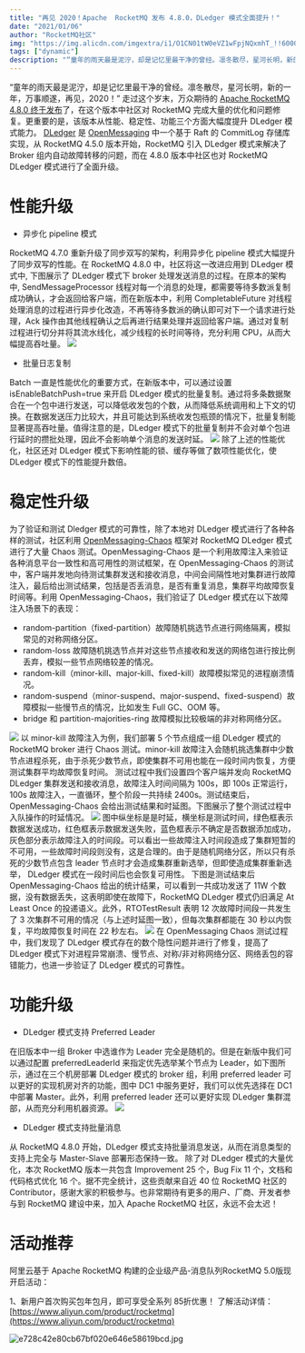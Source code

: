 ```yaml
---
title: "再见 2020！Apache  RocketMQ 发布 4.8.0，DLedger 模式全面提升！"
date: "2021/01/06"
author: "RocketMQ社区"
img: "https://img.alicdn.com/imgextra/i1/O1CN01tW0eVZ1wFpjNQxmhT_!!6000000006279-0-tps-685-383.jpg"
tags: ["dynamic"]
description: "“童年的雨天最是泥泞，却是记忆里最干净的曾经。凛冬散尽，星河长明，新的一年，万事顺遂，再见，2020！”"
---
```


“童年的雨天最是泥泞，却是记忆里最干净的曾经。凛冬散尽，星河长明，新的一年，万事顺遂，再见，2020！”
走过这个岁末，万众期待的 [Apache RocketMQ 4.8.0 终于发布](http://rocketmq.apache.org/release_notes/release-notes-4.8.0/)了，在这个版本中社区对 RocketMQ 完成大量的优化和问题修复。更重要的是，该版本从性能、稳定性、功能三个方面大幅度提升 DLedger 模式能力。
[DLedger](https://github.com/openmessaging/openmessaging-storage-dledger) 是 [OpenMessaging](https://github.com/openmessaging) 中一个基于 Raft 的 CommitLog 存储库实现，从 RocketMQ 4.5.0 版本开始，RocketMQ 引入 DLedger 模式来解决了 Broker 组内自动故障转移的问题，而在 4.8.0 版本中社区也对 RocketMQ DLedger 模式进行了全面升级。
# 性能升级

- 异步化 pipeline 模式

RocketMQ 4.7.0 重新升级了同步双写的架构，利用异步化 pipeline 模式大幅提升了同步双写的性能。在 RocketMQ 4.8.0 中，社区将这一改进应用到 DLedger 模式中, 下图展示了 DLedger 模式下 broker 处理发送消息的过程。在原本的架构中, SendMessageProcessor 线程对每一个消息的处理，都需要等待多数派复制成功确认，才会返回给客户端，而在新版本中，利用 CompletableFuture 对线程处理消息的过程进行异步化改造，不再等待多数派的确认即可对下一个请求进行处理，Ack 操作由其他线程确认之后再进行结果处理并返回给客户端。通过对复制过程进行切分并将其流水线化，减少线程的长时间等待，充分利用 CPU，从而大幅提高吞吐量。
![](https://intranetproxy.alipay.com/skylark/lark/0/2023/png/59356401/1680486979846-c2f2d200-3fd8-4179-9eec-7be90cd470b5.png#clientId=u62fc5f52-6276-4&from=paste&id=u093473bd&originHeight=551&originWidth=1080&originalType=url&ratio=1&rotation=0&showTitle=false&status=done&style=none&taskId=u30ea7db9-d325-4286-a519-ce3be11deca&title=)

- 批量日志复制

Batch 一直是性能优化的重要方式，在新版本中，可以通过设置 isEnableBatchPush=true 来开启 DLedger 模式的批量复制。通过将多条数据聚合在一个包中进行发送，可以降低收发包的个数，从而降低系统调用和上下文的切换。在数据发送压力比较大，并且可能达到系统收发包瓶颈的情况下，批量复制能显著提高吞吐量。值得注意的是，DLedger 模式下的批量复制并不会对单个包进行延时的攒批处理，因此不会影响单个消息的发送时延。
![](https://intranetproxy.alipay.com/skylark/lark/0/2023/png/59356401/1680486979798-2e1dd901-2efa-4f9b-a10f-8eb72b89bef1.png#clientId=u62fc5f52-6276-4&from=paste&id=ua81d9f4f&originHeight=784&originWidth=1080&originalType=url&ratio=1&rotation=0&showTitle=false&status=done&style=none&taskId=u5ad34562-8371-4e14-9f25-9935d347950&title=)
除了上述的性能优化，社区还对 DLedger 模式下影响性能的锁、缓存等做了数项性能优化，使 DLedger 模式下的性能提升数倍。
# 稳定性升级
为了验证和测试 Dledger 模式的可靠性，除了本地对 DLedger 模式进行了各种各样的测试，社区利用 [OpenMessaging-Chaos](https://github.com/openmessaging/openmessaging-chaos) 框架对 RocketMQ DLedger 模式进行了大量 Chaos 测试。OpenMessaging-Chaos 是一个利用故障注入来验证各种消息平台一致性和高可用性的测试框架，在 OpenMessaging-Chaos 的测试中，客户端并发地向待测试集群发送和接收消息，中间会间隔性地对集群进行故障注入，最后给出测试结果，包括是否丢消息，是否有重复消息，集群平均故障恢复时间等。利用 OpenMessaging-Chaos，我们验证了 DLedger 模式在以下故障注入场景下的表现：

- random-partition（fixed-partition）故障随机挑选节点进行网络隔离，模拟常见的对称网络分区。
- random-loss 故障随机挑选节点并对这些节点接收和发送的网络包进行按比例丢弃，模拟一些节点网络较差的情况。
- random-kill（minor-kill、major-kill、fixed-kill）故障模拟常见的进程崩溃情况。
- random-suspend（minor-suspend、major-suspend、fixed-suspend）故障模拟一些慢节点的情况，比如发生 Full GC、OOM 等。
- bridge 和 partition-majorities-ring 故障模拟比较极端的非对称网络分区。

![](https://intranetproxy.alipay.com/skylark/lark/0/2023/png/59356401/1680487011738-3a225eda-ea05-46e0-b9df-f9efa2fc4ae0.png#clientId=u62fc5f52-6276-4&from=paste&id=uca56cb12&originHeight=619&originWidth=1024&originalType=url&ratio=1&rotation=0&showTitle=false&status=done&style=none&taskId=uada90970-ab6a-422b-9f8f-6e5f9de76fd&title=)
以 minor-kill 故障注入为例，我们部署 5 个节点组成一组 DLedger 模式的 RocketMQ broker 进行 Chaos 测试。minor-kill 故障注入会随机挑选集群中少数节点进程杀死，由于杀死少数节点，即使集群不可用也能在一段时间内恢复，方便测试集群平均故障恢复时间。
测试过程中我们设置四个客户端并发向 RocketMQ DLedger 集群发送和接收消息，故障注入时间间隔为 100s，即 100s 正常运行，100s 故障注入，一直循环，整个阶段一共持续 2400s。测试结束后，OpenMessaging-Chaos 会给出测试结果和时延图。下图展示了整个测试过程中入队操作的时延情况。
![](https://intranetproxy.alipay.com/skylark/lark/0/2023/png/59356401/1680486979472-29be2eed-9274-4ca0-8dab-de58c22437ba.png#clientId=u62fc5f52-6276-4&from=paste&id=u15899bf8&originHeight=768&originWidth=1024&originalType=url&ratio=1&rotation=0&showTitle=false&status=done&style=none&taskId=u4f8aedd5-2ece-422e-9455-c0db5a39fe8&title=)
图中纵坐标是是时延，横坐标是测试时间，绿色框表示数据发送成功，红色框表示数据发送失败，蓝色框表示不确定是否数据添加成功，灰色部分表示故障注入的时间段。可以看出一些故障注入时间段造成了集群短暂的不可用，一些故障时间段则没有，这是合理的。由于是随机网络分区，所以只有杀死的少数节点包含 leader 节点时才会造成集群重新选举，但即使造成集群重新选举， DLedger 模式在一段时间后也会恢复可用性。
下图是测试结束后 OpenMessaging-Chaos 给出的统计结果，可以看到一共成功发送了 11W 个数据，没有数据丢失，这表明即使在故障下，RocketMQ DLedger 模式仍旧满足 At Least Once 的投递语义。此外，RTOTestResult 表明 12 次故障时间段一共发生了 3 次集群不可用的情况（与上述时延图一致），但每次集群都能在 30 秒以内恢复，平均故障恢复时间在 22 秒左右。
![](https://intranetproxy.alipay.com/skylark/lark/0/2023/png/59356401/1680486979573-5c5d8faa-e3bb-4236-9da5-e82cb5ca729f.png#clientId=u62fc5f52-6276-4&from=paste&id=ue6397abf&originHeight=1024&originWidth=906&originalType=url&ratio=1&rotation=0&showTitle=false&status=done&style=none&taskId=u1e4a5f16-97bc-4d7b-93c8-da2e642a986&title=)
在 OpenMessaging Chaos 测试过程中，我们发现了 DLedger 模式存在的数个隐性问题并进行了修复，提高了 DLedger 模式下对进程异常崩溃、慢节点、对称/非对称网络分区、网络丢包的容错能力，也进一步验证了 DLedger 模式的可靠性。
# 功能升级

- DLedger 模式支持 Preferred Leader

在旧版本中一组 Broker 中选谁作为 Leader 完全是随机的。但是在新版中我们可以通过配置 preferredLeaderId 来指定优先选举某个节点为 Leader，如下图所示，通过在三个机房部署 DLedger 模式的 broker 组，利用 preferred leader 可以更好的实现机房对齐的功能，图中 DC1 中服务更好，我们可以优先选择在 DC1 中部署 Master。此外，利用 preferred leader 还可以更好实现 DLedger 集群混部，从而充分利用机器资源。
![](https://intranetproxy.alipay.com/skylark/lark/0/2023/png/59356401/1680487012335-8018dcd4-fbf5-444f-abfa-e90c176bad20.png#clientId=u62fc5f52-6276-4&from=paste&id=u81936e65&originHeight=476&originWidth=1024&originalType=url&ratio=1&rotation=0&showTitle=false&status=done&style=none&taskId=u3e81e70a-aaa6-42bf-9ac8-d73f589cb84&title=)

- DLedger 模式支持批量消息

从 RocketMQ 4.8.0 开始，DLedger 模式支持批量消息发送，从而在消息类型的支持上完全与 Master-Slave 部署形态保持一致。
除了对 DLedger 模式的大量优化，本次 RocketMQ 版本一共包含 Improvement 25 个，Bug Fix 11 个，文档和代码格式优化 16 个。据不完全统计，这些贡献来自近 40 位 RocketMQ 社区的 Contributor，感谢大家的积极参与。也非常期待有更多的用户、厂商、开发者参与到 RocketMQ 建设中来，加入 Apache RocketMQ 社区，永远不会太迟！

#  活动推荐

阿里云基于 Apache RocketMQ 构建的企业级产品-消息队列RocketMQ 5.0版现开启活动： 

1、新用户首次购买包年包月，即可享受全系列 85折优惠！ 了解活动详情：[https://www.aliyun.com/product/rocketmq](https://www.aliyun.com/product/rocketmq)

![e728c42e80cb67bf020e646e58619bcd.jpg](https://intranetproxy.alipay.com/skylark/lark/0/2023/jpeg/59356401/1680576637562-9af35fbf-d64b-4f81-b950-7e72f91b5ca2.jpeg#clientId=u449ffa34-59ce-4&from=paste&height=675&id=u462ad3c6&name=e728c42e80cb67bf020e646e58619bcd.jpg&originHeight=675&originWidth=1920&originalType=binary&ratio=1&rotation=0&showTitle=false&size=258156&status=done&style=none&taskId=u26cea311-dc98-45bd-8c8c-c7884e57c37&title=&width=1920)